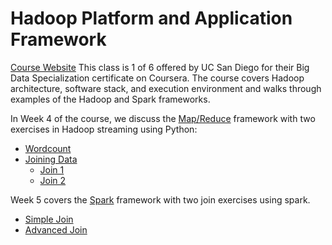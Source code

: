 # Hadoop Platform and Application Framework
[Course Website](http://www.coursera.org/learn/hadoop/)
This class is 1 of 6 offered by UC San Diego for their Big Data Specialization certificate on Coursera. The course covers Hadoop architecture, software stack, and execution environment and walks through examples of the Hadoop and Spark frameworks.

In Week 4 of the course, we discuss the [Map/Reduce](https://github.com/juliaawu/coursera-hadoop-platform-and-application-framework/tree/master/map-reduce) framework with two exercises in Hadoop streaming using Python:
  - [Wordcount](https://github.com/juliaawu/coursera-hadoop-platform-and-application-framework/tree/master/map-reduce/wordcount-assignment)
  - [Joining Data](https://github.com/juliaawu/coursera-hadoop-platform-and-application-framework/tree/master/map-reduce/joining-data-assignment)
    * [Join 1](https://github.com/juliaawu/coursera-hadoop-platform-and-application-framework/tree/master/map-reduce/joining-data-assignment/simple-join)
    * [Join 2](https://github.com/juliaawu/coursera-hadoop-platform-and-application-framework/tree/master/map-reduce/joining-data-assignment/advanced-join)

Week 5 covers the [Spark](https://github.com/juliaawu/coursera-hadoop-platform-and-application-framework/tree/master/spark) framework with two join exercises using spark.
  - [Simple Join](https://github.com/juliaawu/coursera-hadoop-platform-and-application-framework/tree/master/spark/simple-join-assignment)
  - [Advanced Join](https://github.com/juliaawu/coursera-hadoop-platform-and-application-framework/tree/master/spark/advanced-join-assignment)